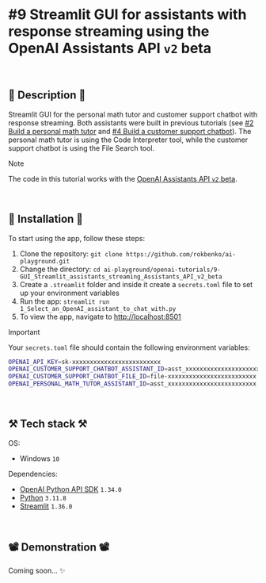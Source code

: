 # #9 Streamlit GUI for assistants with response streaming using the OpenAI Assistants API `v2` beta

<br>

## 📖 Description 📖

Streamlit GUI for the personal math tutor and customer support chatbot with response streaming. Both assistants were built in previous tutorials (see [#2 Build a personal math tutor](https://github.com/rokbenko/ai-playground/tree/main/openai-tutorials/2-Build_personal_math_tutor) and [#4 Build a customer support chatbot](https://github.com/rokbenko/ai-playground/tree/main/openai-tutorials/4-Build_customer_support_chatbot)). The personal math tutor is using the Code Interpreter tool, while the customer support chatbot is using the File Search tool.

> [!NOTE]
> The code in this tutorial works with the [OpenAI Assistants API `v2` beta](https://platform.openai.com/docs/api-reference/assistants).

<br>

## 🚀 Installation 🚀

To start using the app, follow these steps:

1. Clone the repository: `git clone https://github.com/rokbenko/ai-playground.git`
2. Change the directory: `cd ai-playground/openai-tutorials/9-GUI_Streamlit_assistants_streaming_Assistants_API_v2_beta`
3. Create a `.streamlit` folder and inside it create a `secrets.toml` file to set up your environment variables
4. Run the app: `streamlit run 1_Select_an_OpenAI_assistant_to_chat_with.py`
5. To view the app, navigate to [http://localhost:8501](http://localhost:8501)

> [!IMPORTANT]
> Your `secrets.toml` file should contain the following environment variables:
>
> ```bash
> OPENAI_API_KEY=sk-xxxxxxxxxxxxxxxxxxxxxxxxx
> OPENAI_CUSTOMER_SUPPORT_CHATBOT_ASSISTANT_ID=asst_xxxxxxxxxxxxxxxxxxxxxxxxx
> OPENAI_CUSTOMER_SUPPORT_CHATBOT_FILE_ID=file-xxxxxxxxxxxxxxxxxxxxxxxxx
> OPENAI_PERSONAL_MATH_TUTOR_ASSISTANT_ID=asst_xxxxxxxxxxxxxxxxxxxxxxxxx
> ```

<br>

## ⚒️ Tech stack ⚒️

OS:

- Windows `10`

Dependencies:

- [OpenAI Python API SDK](https://pypi.org/project/openai/) `1.34.0`
- [Python](https://www.python.org/) `3.11.8`
- [Streamlit](https://pypi.org/project/streamlit/) `1.36.0`

<br>

## 📽️ Demonstration 📽️

Coming soon... ✨
